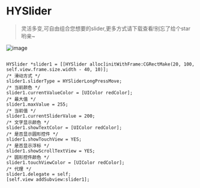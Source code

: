 # HYSlider

> 灵活多变,可自由组合您想要的slider,更多方式请下载查看!别忘了给个star哟亲~

![image](https://github.com/hy285585804/HYSlider/blob/master/HY_Slider.gif)

``` objc

HYSlider *slider1 = [[HYSlider alloc]initWithFrame:CGRectMake(20, 100, self.view.frame.size.width - 40, 10)];
/* 滑动方式 */
slider1.sliderType = HYSliderLongPressMove;
/* 当前颜色 */
slider1.currentValueColor = [UIColor redColor];
/* 最大值 */
slider1.maxValue = 255;
/* 当前值 */
slider1.currentSliderValue = 200;
/* 文字显示颜色 */
slider1.showTextColor = [UIColor redColor];
/* 是否显示圆形控件 */
slider1.showTouchView = YES;
/* 是否显示浮标 */
slider1.showScrollTextView = YES;
/* 圆形控件颜色 */
slider1.touchViewColor = [UIColor redColor];
/* 代理 */
slider1.delegate = self;
[self.view addSubview:slider1];


```


